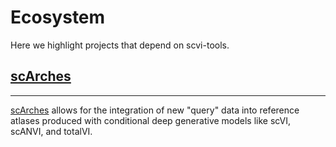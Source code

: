 # Ecosystem

Here we highlight projects that depend on scvi-tools.

## [scArches](https://scarches.readthedocs.io/en/latest/)
---
[scArches](https://scarches.readthedocs.io/en/latest/) allows for the integration of new "query" data into reference atlases produced with conditional deep generative models like scVI, scANVI, and totalVI.